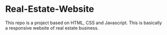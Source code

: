 # Real-Estate-Website
This repo is a project based on HTML, CSS and Javascript. This is basically a responsive website of real estate business.
